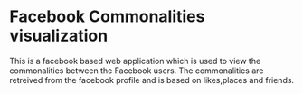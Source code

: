 # Facebook Commonalities visualization
This is a facebook based web application which is used to view the commonalities between the Facebook users. The commonalities are retreived from the facebook profile and is based on likes,places and friends. 
